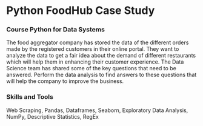 # Python FoodHub Case Study
### Course Python for Data Systems

The food aggregator company has stored the data of the different orders made by the registered customers in their online portal. They want to analyze the data to get a fair idea about the demand of different restaurants which will help them in enhancing their customer experience. The Data Science team has shared some of the key questions that need to be answered. Perform the data analysis to find answers to these questions that will help the company to improve the business.

### Skills and Tools

Web Scraping, Pandas, Dataframes, Seaborn, Exploratory Data Analysis, NumPy, Descriptive Statistics, RegEx
